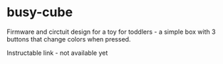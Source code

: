 # busy-cube
Firmware and circtuit design for a toy for toddlers - a simple box with 3 buttons that change colors when pressed.

Instructable link - not available yet
